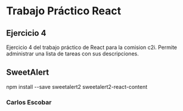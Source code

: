 # Trabajo Práctico React
## Ejercicio 4

Ejercicio 4 del trabajo práctico de React para la comision c2i.
Permite administrar una lista de tareas con sus descripciones.

## SweetAlert
npm install --save sweetalert2 sweetalert2-react-content

### Carlos Escobar
